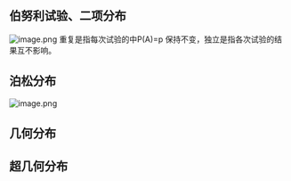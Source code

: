 ## 伯努利试验、二项分布
![image.png](https://upload-images.jianshu.io/upload_images/143845-f75e24d7f71e6ddc.png?imageMogr2/auto-orient/strip%7CimageView2/2/w/1240)
重复是指每次试验的中P(A)=p 保持不变，独立是指各次试验的结果互不影响。
## 泊松分布
![image.png](https://upload-images.jianshu.io/upload_images/143845-9a53239324aed36e.png?imageMogr2/auto-orient/strip%7CimageView2/2/w/1240)

## 几何分布
## 超几何分布
